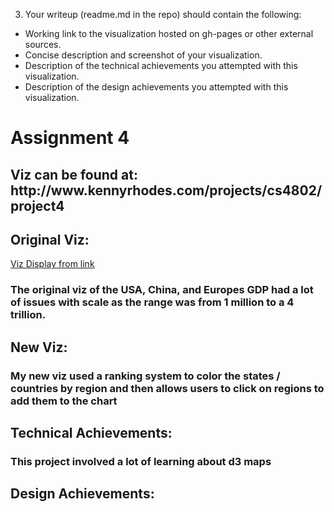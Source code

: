 
3. Your writeup (readme.md in the repo) should contain the following:

- Working link to the visualization hosted on gh-pages or other external sources.
- Concise description and screenshot of your visualization.
- Description of the technical achievements you attempted with this visualization.
- Description of the design achievements you attempted with this visualization.


<h1>
    Assignment 4
</h1>
<h2>
    Viz can be found at: http://www.kennyrhodes.com/projects/cs4802/project4
</h2>

<h2>
    Original Viz: 
</h2>

[Viz Display from link](week1Viz.PNG)

<h3>
    The original viz of the USA, China, and Europes GDP had a lot of issues with scale as the range was from 1 million to a 4 trillion.
</h3>

<h2>
    New Viz:
</h2>

<h3>
    My new viz used a ranking system to color the states / countries by region and then allows users to click on regions to add them to the chart
</h3>

<h2>
    Technical Achievements:
</h2>

<h3>
    This project involved a lot of learning about d3 maps
</h3>

<h2>
    Design Achievements:
</h2>

<h3>
</h3>
